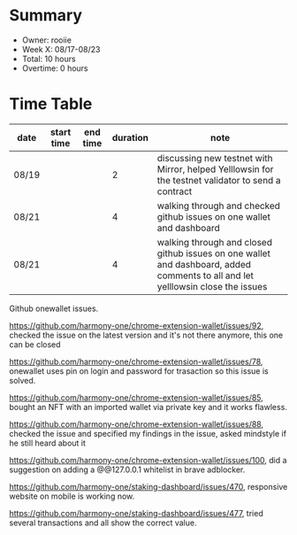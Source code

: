 # Summary
* Owner: rooiie
* Week X: 08/17-08/23
* Total: 10 hours
* Overtime: 0 hours

# Time Table
| date  | start time  | end time | duration  |  note |
|---|---|---|---|---|
| 08/19  |   |   |  2 | discussing new testnet with Mirror, helped Yelllowsin for the testnet validator to send a contract |
| 08/21  |   |   |  4 | walking through and checked github issues on one wallet and dashboard |
| 08/21  |   |   |  4 | walking through and closed github issues on one wallet and dashboard, added comments to all and let yelllowsin close the issues |

Github onewallet issues.

https://github.com/harmony-one/chrome-extension-wallet/issues/92, checked the issue on the latest version and it's not there anymore, this one can be closed

https://github.com/harmony-one/chrome-extension-wallet/issues/78, onewallet uses pin on login and password for trasaction so this issue is solved.

https://github.com/harmony-one/chrome-extension-wallet/issues/85, bought an NFT with an imported wallet via private key and it works flawless.

https://github.com/harmony-one/chrome-extension-wallet/issues/88, checked the issue and specified my findings in the issue, asked mindstyle if he still heard about it

https://github.com/harmony-one/chrome-extension-wallet/issues/100, did a suggestion on adding a @@127.0.0.1 whitelist in brave adblocker.

https://github.com/harmony-one/staking-dashboard/issues/470, responsive website on mobile is working now.

https://github.com/harmony-one/staking-dashboard/issues/477, tried several transactions and all show the correct value.

